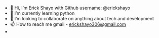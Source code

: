 - 👋 Hi, I’m Erick Shayo with Github username: @erickshayo
- 🌱 I’m currently learning python
- 💞️ I’m looking to collaborate on anything about tech and development
- 📫 How to reach me 
    gmail - erickshayo306@gmail.com
-

<!---
sanel306/sanel306 is a ✨ special ✨ repository because its `README.md` (this file) appears on your GitHub profile.
You can click the Preview link to take a look at your changes.
--->
